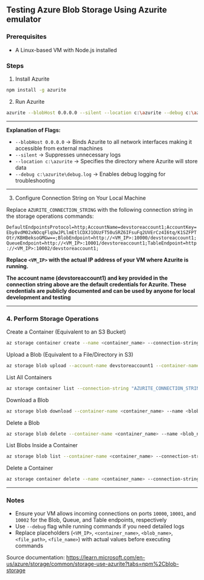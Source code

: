 ## Testing Azure Blob Storage Using Azurite emulator

### Prerequisites

- A Linux-based VM with Node.js installed

### Steps

1.  Install Azurite

```sh
npm install -g azurite
```

2.  Run Azurite

```sh
azurite --blobHost 0.0.0.0 --silent --location c:\azurite --debug c:\azurite\debug.log
```

---

**Explanation of Flags:**

- `--blobHost 0.0.0.0` → Binds Azurite to all network interfaces making it accessible from external machines
- `--silent` → Suppresses unnecessary logs
- `--location c:\azurite` → Specifies the directory where Azurite will store data
- `--debug c:\azurite\debug.log` → Enables debug logging for troubleshooting

---

3. Configure Connection String on Your Local Machine

Replace `AZURITE_CONNECTION_STRING` with the following connection string in the storage operations commands:

`DefaultEndpointsProtocol=http;AccountName=devstoreaccount1;AccountKey=Eby8vdM02xNOcqFlqUwJPLlmEtlCDXJ1OUzFT50uSRZ6IFsuFq2UVErCz4I6tq/K1SZFPTOtr/KBHBeksoGMGw==;BlobEndpoint=http://<VM_IP>:10000/devstoreaccount1;QueueEndpoint=http://<VM_IP>:10001/devstoreaccount1;TableEndpoint=http://<VM_IP>:10002/devstoreaccount1;`

**Replace `<VM_IP>` with the actual IP address of your VM where Azurite is running.**

**The account name (devstoreaccount1) and key provided in the connection string above are the default credentials for Azurite. These credentials are publicly documented and can be used by anyone for local development and testing**

---

### 4. Perform Storage Operations

Create a Container (Equivalent to an S3 Bucket)

```sh
az storage container create --name <container_name> --connection-string "AZURITE_CONNECTION_STRING"
```

Upload a Blob (Equivalent to a File/Directory in S3)

```sh
az storage blob upload --account-name devstoreaccount1 --container-name <container_name> --name <blob_name> --file <file_path> --connection-string "AZURITE_CONNECTION_STRING"
```

List All Containers

```sh
az storage container list --connection-string "AZURITE_CONNECTION_STRING"
```

Download a Blob

```sh
az storage blob download --container-name <container_name> --name <blob_name> --file <file_name> --connection-string "AZURITE_CONNECTION_STRING"
```

Delete a Blob

```sh
az storage blob delete --container-name <container_name> --name <blob_name> --connection-string "AZURITE_CONNECTION_STRING"
```

List Blobs Inside a Container

```sh
az storage blob list --container-name <container_name> --connection-string "AZURITE_CONNECTION_STRING"
```

Delete a Container

```sh
az storage container delete --name <container_name> --connection-string "AZURITE_CONNECTION_STRING"
```

---

### Notes

- Ensure your VM allows incoming connections on ports `10000`, `10001`, and `10002` for the Blob, Queue, and Table endpoints, respectively
- Use `--debug` flag while running commands if you need detailed logs
- Replace placeholders (`<VM_IP>`, `<container_name>`, `<blob_name>`, `<file_path>`, `<file_name>`) with actual values before executing commands

Source documentation: https://learn.microsoft.com/en-us/azure/storage/common/storage-use-azurite?tabs=npm%2Cblob-storage
